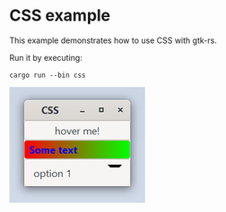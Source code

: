# CSS example

This example demonstrates how to use CSS with gtk-rs.

Run it by executing:

```console
cargo run --bin css
```


![screenshot](screenshot.png)